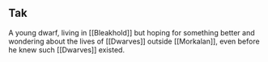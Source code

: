 ## Tak

A young dwarf, living in [[Bleakhold]] but hoping for something better and wondering about the lives of [[Dwarves]] outside [[Morkalan]], even before he knew such [[Dwarves]] existed. 